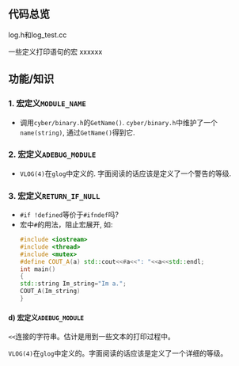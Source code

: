 ## 代码总览

log.h和log_test.cc

一些定义打印语句的宏
xxxxxx

## 功能/知识

### 1. 宏定义`MODULE_NAME`
- 调用`cyber/binary.h`的`GetName()`. `cyber/binary.h`中维护了一个`name(string)`, 通过`GetName()`得到它. 

### 2. 宏定义`ADEBUG_MODULE`
- `VLOG(4)`在`glog`中定义的. 字面阅读的话应该是定义了一个警告的等级. 

### 3. 宏定义`RETURN_IF_NULL`
- `#if !defined`等价于`#ifndef`吗? 
- 宏中`#`的用法，阻止宏展开, 如: 
    ```c++
    #include <iostream>
    #include <thread>
    #include <mutex>
    #define COUT_A(a) std::cout<<#a<<": "<<a<<std::endl;
    int main()
    {
    std::string Im_string="Im a.";
    COUT_A(Im_string)
    }
    ```

#### d) 宏定义`ADEBUG_MODULE`
`<<`连接的字符串。估计是用到一些文本的打印过程中。

`VLOG(4)`在`glog`中定义的。字面阅读的话应该是定义了一个详细的等级。


